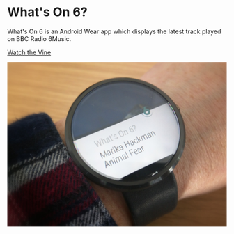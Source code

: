 # What's On 6?

What's On 6 is an Android Wear app which displays the latest track played on BBC Radio 6Music.

[Watch the Vine](https://vine.co/v/OQKbxP2JF0m)

![What's On 6?](https://raw.githubusercontent.com/betandr/wo6/master/wo6.jpg "What's On 6?")
